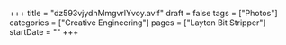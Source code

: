 +++
title = "dz593vjydhMmgvrlYvoy.avif"
draft = false
tags = ["Photos"]
categories = ["Creative Engineering"]
pages = ["Layton Bit Stripper"]
startDate = ""
+++

